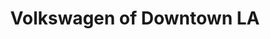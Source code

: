 ---
title: "Volkswagen of Downtown LA"
url: /los-angeles/volkswagen-of-downtown-la/
shop: Autohaus
---
